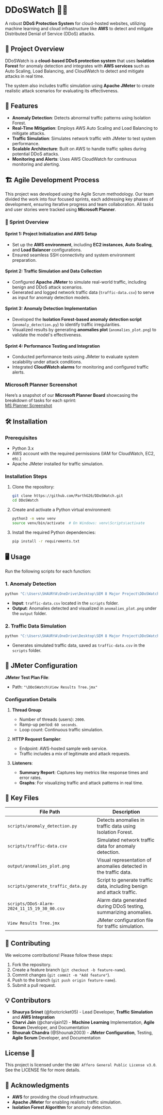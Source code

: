 # DDoSWatch 🚨🌐  

A robust **DDoS Protection System** for cloud-hosted websites, utilizing machine learning and cloud infrastructure like **AWS** to detect and mitigate Distributed Denial of Service (DDoS) attacks.  


## 📄 Project Overview  

DDoSWatch is a **cloud-based DDoS protection system** that uses **Isolation Forest** for anomaly detection and integrates with **AWS services** such as Auto Scaling, Load Balancing, and CloudWatch to detect and mitigate attacks in real time.  

The system also includes traffic simulation using **Apache JMeter** to create realistic attack scenarios for evaluating its effectiveness.  


## 🔧 Features  

- **Anomaly Detection**: Detects abnormal traffic patterns using Isolation Forest.  
- **Real-Time Mitigation**: Employs AWS Auto Scaling and Load Balancing to mitigate attacks.  
- **Traffic Simulation**: Simulates network traffic with JMeter to test system performance.  
- **Scalable Architecture**: Built on AWS to handle traffic spikes during potential DDoS attacks.  
- **Monitoring and Alerts**: Uses AWS CloudWatch for continuous monitoring and alerting.  


## 🏗️ Agile Development Process  

This project was developed using the Agile Scrum methodology. Our team divided the work into four focused sprints, each addressing key phases of development, ensuring iterative progress and team collaboration. All tasks and user stories were tracked using **Microsoft Planner**.  

### 🚀 Sprint Overview  

#### **Sprint 1: Project Initialization and AWS Setup**  
- Set up the **AWS environment**, including **EC2 instances**, **Auto Scaling**, and **Load Balancer** configurations.  
- Ensured seamless SSH connectivity and system environment preparation.  

#### **Sprint 2: Traffic Simulation and Data Collection**  
- Configured **Apache JMeter** to simulate real-world traffic, including benign and DDoS attack scenarios.  
- Generated and logged network traffic data (`traffic-data.csv`) to serve as input for anomaly detection models.  

#### **Sprint 3: Anomaly Detection Implementation**  
- Developed the **Isolation Forest-based anomaly detection script** (`anomaly_detection.py`) to identify traffic irregularities.  
- Visualized results by generating **anomalies plot** (`anomalies_plot.png`) to validate the model's effectiveness.  

#### **Sprint 4: Performance Testing and Integration**  
- Conducted performance tests using JMeter to evaluate system scalability under attack conditions.  
- Integrated **CloudWatch alarms** for monitoring and configured traffic alerts.  


### Microsoft Planner Screenshot  
Here’s a snapshot of our **Microsoft Planner Board** showcasing the breakdown of tasks for each sprint:  
[MS Planner Screenshot](Link)


## 🛠️ Installation  

### Prerequisites  

- Python 3.x  
- AWS account with the required permissions (IAM for CloudWatch, EC2, etc.)  
- Apache JMeter installed for traffic simulation.  

### Installation Steps  

1. Clone the repository:  
   ```bash  
   git clone https://github.com/ParthG26/DDoSWatch.git  
   cd DDoSWatch  
   ```  

2. Create and activate a Python virtual environment:  
   ```bash  
   python3 -m venv venv  
   source venv/bin/activate  # On Windows: venv\Scripts\activate  
   ```  

3. Install the required Python dependencies:  
   ```bash  
   pip install -r requirements.txt  
   ```  


## 🖥️ Usage  

Run the following scripts for each function:  

### 1. Anomaly Detection  
```bash  
python "C:\Users\SHAURYA\OneDrive\Desktop\SEM 8 Major Project\DDoSWatch\scripts\anomaly_detection.py"  
```  

- **Input**: `traffic-data.csv` located in the `scripts` folder.  
- **Output**: Anomalies detected and visualized in `anomalies_plot.png` under the `output` folder.  

### 2. Traffic Data Simulation  
```bash  
python "C:\Users\SHAURYA\OneDrive\Desktop\SEM 8 Major Project\DDoSWatch\scripts\generate_traffic_data.py"  
```  

- Generates simulated traffic data, saved as `traffic-data.csv` in the `scripts` folder.  


## 🔧 JMeter Configuration  

**JMeter Test Plan File**:  
- Path: `"\DDoSWatch\View Results Tree.jmx"`  

### Configuration Details  

1. **Thread Group**:  
   - Number of threads (users): `2000`.  
   - Ramp-up period: `60 seconds`.  
   - Loop count: Continuous traffic simulation.  

2. **HTTP Request Sampler**:  
   - Endpoint: AWS-hosted sample web service.  
   - Traffic includes a mix of legitimate and attack requests.  

3. **Listeners**:  
   - **Summary Report**: Captures key metrics like response times and error rates.  
   - **Graphs**: For visualizing traffic and attack patterns in real time.  


## 📂 Key Files  

| File Path                                       | Description                                                                 |  
|------------------------------------------------|-----------------------------------------------------------------------------|  
| `scripts/anomaly_detection.py`                 | Detects anomalies in traffic data using Isolation Forest.                  |  
| `scripts/traffic-data.csv`                     | Simulated network traffic data for anomaly detection.                      |  
| `output/anomalies_plot.png`                    | Visual representation of anomalies detected in the traffic data.           |  
| `scripts/generate_traffic_data.py`             | Script to generate traffic data, including benign and attack traffic.      |  
| `scripts/DDoS-Alarm-2024_11_15_19_30_00.csv`   | Alarm data generated during DDoS testing, summarizing anomalies.           |  
| `View Results Tree.jmx`                        | JMeter configuration file for traffic simulation.                          |  


## 🤝 Contributing  

We welcome contributions! Please follow these steps:  

1. Fork the repository.  
2. Create a feature branch (`git checkout -b feature-name`).  
3. Commit changes (`git commit -m "Add feature"`).  
4. Push to the branch (`git push origin feature-name`).  
5. Submit a pull request.  


## 💡 Contributors  

- **Shaurya Srinet** (@footcricket05) - Lead Developer, **Traffic Simulation** and **AWS Integration**  
- **Charvi Jain** (@charvijain12) - **Machine Learning** Implementation, **Agile Scrum** Developer, and Documentation  
- **Shounak Chandra** (@Shounak2003) - **JMeter Configuration**, Testing, **Agile Scrum** Developer, and Documentation  
 

## License 📄  
This project is licensed under the `GNU Affero General Public License v3.0`. See the LICENSE file for more details.


## 🚨 Acknowledgments  

- **AWS** for providing the cloud infrastructure.  
- **Apache JMeter** for enabling realistic traffic simulation.  
- **Isolation Forest Algorithm** for anomaly detection.  
